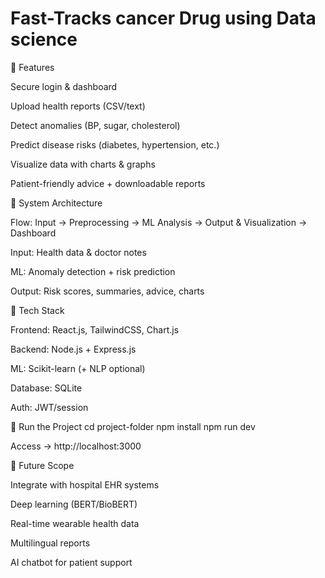 # Fast-Tracks cancer Drug using Data science

🔹 Features

Secure login & dashboard

Upload health reports (CSV/text)

Detect anomalies (BP, sugar, cholesterol)

Predict disease risks (diabetes, hypertension, etc.)

Visualize data with charts & graphs

Patient-friendly advice + downloadable reports

🔹 System Architecture

Flow: Input → Preprocessing → ML Analysis → Output & Visualization → Dashboard

Input: Health data & doctor notes

ML: Anomaly detection + risk prediction

Output: Risk scores, summaries, advice, charts

🔹 Tech Stack

Frontend: React.js, TailwindCSS, Chart.js

Backend: Node.js + Express.js

ML: Scikit-learn (+ NLP optional)

Database: SQLite

Auth: JWT/session

🔹 Run the Project
cd project-folder
npm install
npm run dev


Access → http://localhost:3000

🔹 Future Scope

Integrate with hospital EHR systems

Deep learning (BERT/BioBERT)

Real-time wearable health data

Multilingual reports

AI chatbot for patient support

